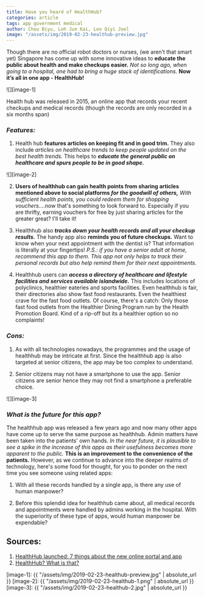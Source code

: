 ```yaml
---
title: Have you heard of HealthHub?
categories: article
tags: app government medical 
author: Chou Biyu, Loh Jun Kai, Leo Qiyi Joel 
image: "/assets/img/2019-02-23-healthub-preview.jpg"
---
```


Though there are no official robot doctors or nurses, (we aren’t that smart yet) Singapore has come up with some innovative ideas to **educate the public about health and make checkups easier.** _Not so long ago, when going to a hospital, one had to bring a huge stack of identifications._ **Now it’s all in one app - HealthHub!**

![][image-1]

Health hub was released in 2015, an online app that records your recent checkups and medical records (though the records are only recorded in a six months span)


### **_Features:_**

1. Health hub **features articles on keeping fit and in good trim.** They also include _articles on healthcare trends to keep people updated on the best health trends._ This helps to **_educate the general public on healthcare and spurs people to be in good shape._**

![][image-2]

2. **Users of healthhub can gain health points from sharing articles mentioned above to social platforms _for the goodwill of others,_** _With sufficient health points, you could redeem them for shopping vouchers_....now that's something to look forward to. Especially if you are thrifty, earning vouchers for free by just sharing articles for the greater great? I'll take it!

3. Healthhub also **_tracks down your health records and all your checkup results._** The handy app also **reminds you of future checkups.** Want to know when your next appointment with the dentist is? That information is literally at your fingertips! _P.S.: if you have a senior adult at home, recommend this app to them. This app not only helps to track their personal records but also help remind them for their next appointments._

4. Healthhub users can **_access a directory of healthcare and lifestyle facilities and services available islandwide._** This includes locations of polyclinics, healthier eateries and sports facilities. Even healthhub is fair, their directories also show fast food restaurants. Even the healthiest crave for the fast food outlets. Of course, there's a catch: Only those fast food outlets from the Healthier Dining Program run by the Health Promotion Board. Kind of a rip-off but its a healthier option so no complaints!


### **_Cons:_**

1. As with all technologies nowadays, the programmes and the usage of healthhub may be intricate at first. Since the healthhub app is also targeted at senior citizens, the app may be too complex to understand.

2. Senior citizens may not have a smartphone to use the app. Senior citizens are senior hence they may not find a smartphone a preferable choice.

![][image-3]


### **_What is the future for this app?_**

The healthhub app was released a few years ago and now many other apps have come up to serve the same purpose as healthhub. Admin matters have been taken into the patients' own hands. _In the near future, it is plausible to see a spike in the increase of this apps as their usefulness becomes more apparent to the public._ **This is an improvement to the convenience of the patients.** However, as we continue to advance into the deeper realms of technology, here's some food for thought, for you to ponder on the next time you see someone using related apps: 

1. With all these records handled by a single app, is there any use of human manpower? 

2. Before this splendid idea for healthhub came about, all medical records and appointments were handled by admins working in the hospital. With the superiority of these type of apps, would human manpower be expendable?


## Sources: 
1. [HealthHub launched: 7 things about the new online portal and app](https://www.straitstimes.com/singapore/health/healthhub-launched-7-things-about-the-new-online-portal-and-app)
2. [HealthHub? What is that?](https://www.smartnation.sg/what-is-smart-nation/initiatives/Health/healthhub)

[image-1]: {{ "/assets/img/2019-02-23-healthub-preview.jpg" | absolute_url }}
[image-2]: {{ "/assets/img/2019-02-23-healthub-1.png" | absolute_url }}
[image-3]: {{ "/assets/img/2019-02-23-healthub-2.jpg" | absolute_url }}